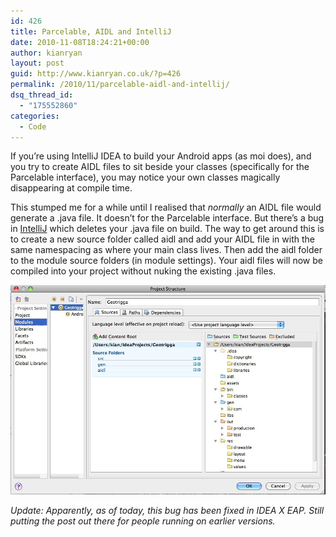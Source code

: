 ```yaml
---
id: 426
title: Parcelable, AIDL and IntelliJ
date: 2010-11-08T18:24:21+00:00
author: kianryan
layout: post
guid: http://www.kianryan.co.uk/?p=426
permalink: /2010/11/parcelable-aidl-and-intellij/
dsq_thread_id:
  - "175552860"
categories:
  - Code
---
```

If you&#8217;re using IntelliJ IDEA to build your Android apps (as moi does), and you try to create AIDL files to sit beside your classes (specifically for the Parcelable interface), you may notice your own classes magically disappearing at compile time.

This stumped me for a while until I realised that _normally_ an AIDL file would generate a .java file. It doesn&#8217;t for the Parcelable interface. But there&#8217;s a bug in [IntelliJ](http://youtrack.jetbrains.net/issue/IDEA-59209) which deletes your .java file on build. The way to get around this is to create a new source folder called aidl and add your AIDL file in with the same namespacing as where your main class lives. Then add the aidl folder to the module source folders (in module settings). Your aidl files will now be compiled into your project without nuking the existing .java files.

<img src="/assets/images/2010/11/Screen-shot-2010-11-08-at-18.22.19.jpg" alt="" title="Project Structure"   class="alignleft size-full wp-image-427" />

_Update: Apparently, as of today, this bug has been fixed in IDEA X EAP. Still putting the post out there for people running on earlier versions._